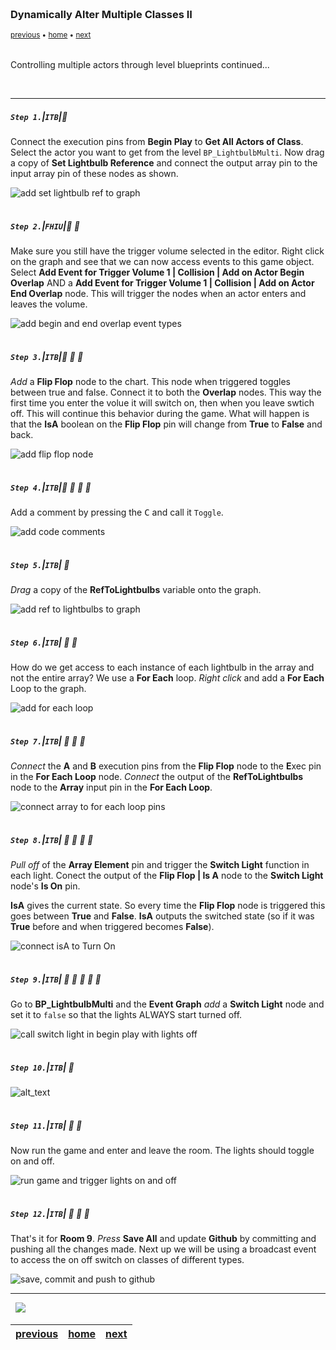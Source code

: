 <img src="https://via.placeholder.com/1000x4/45D7CA/45D7CA" alt="drawing" height="4px"/>

### Dynamically Alter Multiple Classes II

<sub>[previous](../multiple-actors/README.md#user-content-dynamically-alter-multiple-classes) • [home](../README.md#user-content-ue4-blueprints) • [next](../interface/README.md#user-content-communicate-through-interface)</sub>

<img src="https://via.placeholder.com/1000x4/45D7CA/45D7CA" alt="drawing" height="4px"/>

Controlling multiple actors through level blueprints continued...

<br>

---


##### `Step 1.`\|`ITB`|:small_blue_diamond:

Connect the execution pins from **Begin Play** to **Get All Actors of Class**. Select the actor you want to get from the level `BP_LightbulbMulti`. Now drag a copy of **Set Lightbulb Reference** and connect the output array pin to the input array pin of these nodes as shown.

![add set lightbulb ref to graph](images/SayYesRm10.jpg)

<img src="https://via.placeholder.com/500x2/45D7CA/45D7CA" alt="drawing" height="2px" alt = ""/>

##### `Step 2.`\|`FHIU`|:small_blue_diamond: :small_blue_diamond: 

Make sure you still have the trigger volume selected in the editor. Right click on the graph and see that we can now access events to this game object. Select **Add Event for Trigger Volume 1 | Collision | Add on Actor Begin Overlap** AND a **Add Event for Trigger Volume 1 | Collision | Add on Actor End Overlap** node. This will trigger the nodes when an actor enters and leaves the volume.

![add begin and end overlap event types](images/GetAllActorsOfClass.jpg)

<img src="https://via.placeholder.com/500x2/45D7CA/45D7CA" alt="drawing" height="2px" alt = ""/>

##### `Step 3.`\|`ITB`|:small_blue_diamond: :small_blue_diamond: :small_blue_diamond:

*Add* a **Flip Flop** node to the chart. This node when triggered toggles between true and false. Connect it to both the **Overlap** nodes. This way the first time you enter the volue it will switch on, then when you leave swtich off. This will continue this behavior during the game. What will happen is that the **IsA** boolean on the **Flip Flop** pin will change from **True** to **False** and back.

![add flip flop node](images/ActorClassBPSelectRm10.jpg)

<img src="https://via.placeholder.com/500x2/45D7CA/45D7CA" alt="drawing" height="2px" alt = ""/>

##### `Step 4.`\|`ITB`|:small_blue_diamond: :small_blue_diamond: :small_blue_diamond: :small_blue_diamond:

Add a comment by pressing the <kbd>C</kbd> and call it `Toggle`.

![add code comments](images/ActorArrayOut.jpg)

<img src="https://via.placeholder.com/500x2/45D7CA/45D7CA" alt="drawing" height="2px" alt = ""/>

##### `Step 5.`\|`ITB`| :small_orange_diamond:

*Drag* a copy of the **RefToLightbulbs** variable onto the graph.

![add ref to lightbulbs to graph](images/DragRefToLightbulbs.jpg)

<img src="https://via.placeholder.com/500x2/45D7CA/45D7CA" alt="drawing" height="2px" alt = ""/>

##### `Step 6.`\|`ITB`| :small_orange_diamond: :small_blue_diamond:

How do we get access to each instance of each lightbulb in the array and not the entire array? We use a **For Each** loop. *Right click* and add a **For Each** Loop to the graph.

![add for each loop](images/ConnectActorToForEachRm10.jpg)

<img src="https://via.placeholder.com/500x2/45D7CA/45D7CA" alt="drawing" height="2px" alt = ""/>

##### `Step 7.`\|`ITB`| :small_orange_diamond: :small_blue_diamond: :small_blue_diamond:

*Connect* the **A** and **B** execution pins from the **Flip Flop** node to the **E**xec pin in the **For Each Loop** node. *Connect* the output of the **RefToLightbulbs** node to the **Array** input pin in the **For Each Loop**.

![connect array to for each loop pins](images/ArrayElementSwitchLightRm10.jpg)

<img src="https://via.placeholder.com/500x2/45D7CA/45D7CA" alt="drawing" height="2px" alt = ""/>

##### `Step 8.`\|`ITB`| :small_orange_diamond: :small_blue_diamond: :small_blue_diamond: :small_blue_diamond:

*Pull off* of the **Array Element** pin and trigger the **Switch Light** function in each light. Conect the output of the **Flip Flop | Is A** node to the **Switch Light** node's **Is On** pin.

**IsA** gives the current state.  So every time the **Flip Flop** node is triggered this goes between **True** and **False**.  **IsA** outputs the switched state (so if it was **True** before and when triggered becomes **False**).

![connect isA to Turn On](images/SwitchLightOnOff.jpg)

<img src="https://via.placeholder.com/500x2/45D7CA/45D7CA" alt="drawing" height="2px" alt = ""/>

##### `Step 9.`\|`ITB`| :small_orange_diamond: :small_blue_diamond: :small_blue_diamond: :small_blue_diamond: :small_blue_diamond:

Go to **BP_LightbulbMulti** and the **Event Graph** *add* a **Switch Light** node and set it to `false` so that the lights ALWAYS start turned off.

![call switch light in begin play with lights off](images/image_09.jpg)

<img src="https://via.placeholder.com/500x2/45D7CA/45D7CA" alt="drawing" height="2px" alt = ""/>

##### `Step 10.`\|`ITB`| :large_blue_diamond:

![alt_text](images/.jpg)

<img src="https://via.placeholder.com/500x2/45D7CA/45D7CA" alt="drawing" height="2px" alt = ""/>

##### `Step 11.`\|`ITB`| :large_blue_diamond: :small_blue_diamond: 

Now run the game and enter and leave the room. The lights should toggle on and off.

![run game and trigger lights on and off](images/TurnOnOffLights.gif)

<img src="https://via.placeholder.com/500x2/45D7CA/45D7CA" alt="drawing" height="2px" alt = ""/>


##### `Step 12.`\|`ITB`| :large_blue_diamond: :small_blue_diamond: :small_blue_diamond: 

That's it for **Room 9**. *Press* **Save All** and update **Github** by committing and pushing all the changes made. Next up we will be using a broadcast event to access the on off switch on classes of different types.

![save, commit and push to github](images/Room9GitHub.jpg)

___


<img src="https://via.placeholder.com/1000x4/dba81a/dba81a" alt="drawing" height="4px" alt = ""/>

<img src="https://via.placeholder.com/1000x100/45D7CA/000000/?text=Next Up - Orbiting Actors">

<img src="https://via.placeholder.com/1000x4/dba81a/dba81a" alt="drawing" height="4px" alt = ""/>

| [previous](../multiple-actors/README.md#user-content-dynamically-alter-multiple-classes)| [home](../README.md#user-content-ue4-blueprints) | [next](../interface/README.md#user-content-communicate-through-interface)|
|---|---|---|
